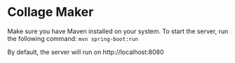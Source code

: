 # Collage Maker

Make sure you have Maven installed on your system. To start the server, run the following command:
`mvn spring-boot:run`

By default, the server will run on http://localhost:8080
